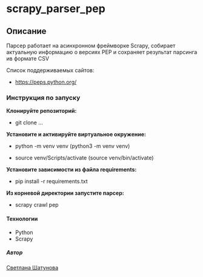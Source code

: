 # scrapy_parser_pep

## Описание

Парсер работает на асинхронном фреймворке Scrapy, собирает актуальную информацию о версиях PEP и сохраняет результат парсинга ив формате CSV

Список поддерживаемых сайтов:

- https://peps.python.org/

### Инструкция по запуску

**Клонируйте репозиторий:**

- git clone ...

**Установите и активируйте виртуальное окружение:**

- python -m venv venv (python3 -m venv venv)

- source venv/Scripts/activate (source venv/bin/activate)

**Установите зависимости из файла requirements:**

- pip install -r requirements.txt

**Из корневой директории запустите парсер:**

- scrapy crawl pep

#### Технологии

- Python
- Scrapy

##### Автор

[Светлана Шатунова](https://github.com/SvShatunova)
